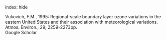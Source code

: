 index: hide

<div class="Citation">

  <div class="Citation-body">
    <div class="Citation-text">Vukovich, F.M., 1995: Regional-scale boundary layer ozone variations in the eastern United States and their association with meteorological variations. <span class="Article-journal">Atmos. Environ., </span><span class="Article-volume">29, </span>2259-2273pp.</div>
    <div class="Citation-links">
      <div class="CitationLink" data-href="https://scholar.google.com/scholar?q=Regional-scale+boundary+layer+ozone+variations+in+the+eastern+United+States+and+their+association+with+meteorological+variations">
        <div class="CitationLink-icon CitationLink-Scholar"></div>
        <div class="CitationLink-text">Google Scholar</div>
      </div>
    </div>
  </div>
</div>


<div class="Citation-copy">

</div>